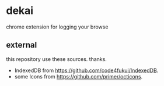 # dekai

chrome extension for logging your browse

## external

this repository use these sources. thanks.

- IndexedDB from <https://github.com/code4fukui/IndexedDB>.
- some Icons from <https://github.com/primer/octicons>.
